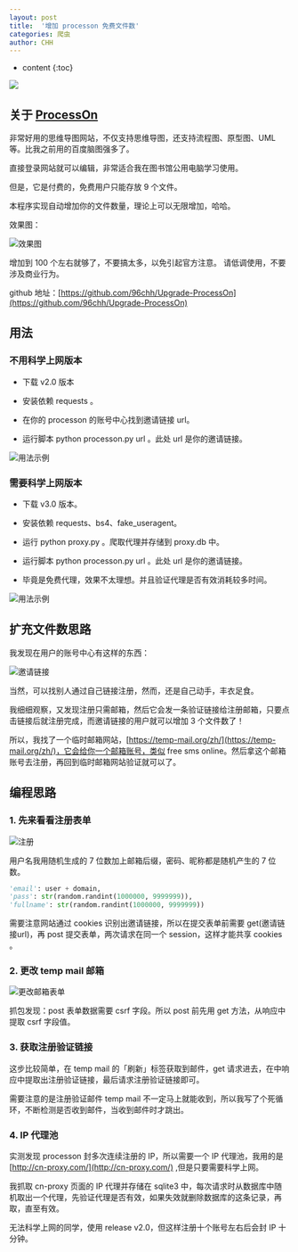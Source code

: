 ```yaml
---
layout: post
title:  '增加 processon 免费文件数'
categories: 爬虫
author: CHH
---
```


* content
{:toc}

![](https://upload-images.jianshu.io/upload_images/5690299-3fdf564143ec90f2.png?imageMogr2/auto-orient/strip%7CimageView2/2/w/1240)




## 关于 [ProcessOn](https://www.processon.com/i/5ad16f4be4b0518eacae31fb)

非常好用的思维导图网站，不仅支持思维导图，还支持流程图、原型图、UML 等。比我之前用的百度脑图强多了。

直接登录网站就可以编辑，非常适合我在图书馆公用电脑学习使用。

但是，它是付费的，免费用户只能存放 9 个文件。

本程序实现自动增加你的文件数量，理论上可以无限增加，哈哈。

效果图：

![效果图](https://upload-images.jianshu.io/upload_images/5690299-07594fd37eda1f83.png?imageMogr2/auto-orient/strip%7CimageView2/2/w/1240)

增加到 100 个左右就够了，不要搞太多，以免引起官方注意。
请低调使用，不要涉及商业行为。

github 地址：[https://github.com/96chh/Upgrade-ProcessOn](https://github.com/96chh/Upgrade-ProcessOn)

## 用法


### 不用科学上网版本

- 下载 v2.0 版本

- 安装依赖 requests 。

- 在你的 processon 的账号中心找到邀请链接 url。

- 运行脚本 python processon.py url 。此处 url 是你的邀请链接。

![用法示例](https://upload-images.jianshu.io/upload_images/5690299-b0cad67e1b8c6e36.png?imageMogr2/auto-orient/strip%7CimageView2/2/w/1240)

### 需要科学上网版本

- 下载 v3.0 版本。

- 安装依赖 requests、bs4、fake_useragent。

- 运行 python proxy.py 。爬取代理并存储到 proxy.db 中。

- 运行脚本 python processon.py url 。此处 url 是你的邀请链接。

- 毕竟是免费代理，效果不太理想。并且验证代理是否有效消耗较多时间。

![用法示例](https://upload-images.jianshu.io/upload_images/5690299-d96b7d8673ca9c94.png?imageMogr2/auto-orient/strip%7CimageView2/2/w/1240)

## 扩充文件数思路

我发现在用户的账号中心有这样的东西：

![邀请链接](https://upload-images.jianshu.io/upload_images/5690299-8c3228ba522c1855.png?imageMogr2/auto-orient/strip%7CimageView2/2/w/1240)

当然，可以找别人通过自己链接注册，然而，还是自己动手，丰衣足食。

我细细观察，又发现注册只需邮箱，然后它会发一条验证链接给注册邮箱，只要点击链接后就注册完成，而邀请链接的用户就可以增加 3 个文件数了！

所以，我找了一个临时邮箱网站，[https://temp-mail.org/zh/](https://temp-mail.org/zh/)，它会给你一个邮箱账号，类似 free sms online。然后拿这个邮箱账号去注册，再回到临时邮箱网站验证就可以了。

## 编程思路

### 1. 先来看看注册表单

![注册](https://upload-images.jianshu.io/upload_images/5690299-892570595b743eed.png?imageMogr2/auto-orient/strip%7CimageView2/2/w/1240)

用户名我用随机生成的 7 位数加上邮箱后缀，密码、昵称都是随机产生的 7 位数。

```python
'email': user + domain,
'pass': str(random.randint(1000000, 9999999)),
'fullname': str(random.randint(1000000, 9999999))
```

需要注意网站通过 cookies 识别出邀请链接，所以在提交表单前需要 get(邀请链接url)，再 post 提交表单，两次请求在同一个 session，这样才能共享 cookies 。

### 2. 更改 temp mail 邮箱

![更改邮箱表单](https://upload-images.jianshu.io/upload_images/5690299-75166eb422410257.png?imageMogr2/auto-orient/strip%7CimageView2/2/w/1240)

抓包发现：post 表单数据需要 csrf 字段。所以 post 前先用 get 方法，从响应中提取 csrf 字段值。

### 3. 获取注册验证链接

这步比较简单，在 temp mail 的「刷新」标签获取到邮件，get 请求进去，在中响应中提取出注册验证链接，最后请求注册验证链接即可。

需要注意的是注册验证邮件 temp mail 不一定马上就能收到，所以我写了个死循环，不断检测是否收到邮件，当收到邮件时才跳出。

### 4. IP 代理池

实测发现 processon 封多次连续注册的 IP，所以需要一个 IP 代理池，我用的是 [http://cn-proxy.com/](http://cn-proxy.com/) ,但是只要需要科学上网。

我抓取 cn-proxy 页面的 IP 代理并存储在 sqlite3 中，每次请求时从数据库中随机取出一个代理，先验证代理是否有效，如果失效就删除数据库的这条记录，再取，直至有效。

无法科学上网的同学，使用 release v2.0，但这样注册十个账号左右后会封 IP 十分钟。
